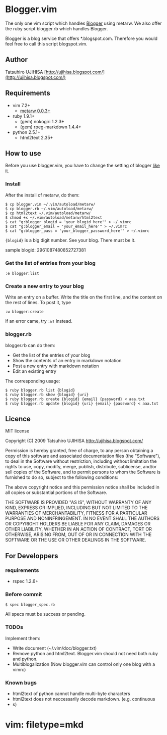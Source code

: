 # Blogger.vim

The only one vim script which handles [Blogger](http://www.blogger.com/) using metarw. We also offer the ruby script blogger.rb which handles Blogger.

Blogger is a blog service that offers \*.blogspot.com. Therefore you would feel free to call this script blogspot.vim.

## Author

Tatsuhiro UJIHISA [http://ujihisa.blogspot.com/](http://ujihisa.blogspot.com/)

## Requirements

* vim 7.2+
  * [metarw 0.0.3+](http://www.vim.org/scripts/script.php?script_id=2335)
* ruby 1.9.1+
  * (gem) nokogiri 1.2.3+
  * (gem) rpeg-markdown 1.4.4+
* python 2.5.1+
  * html2text 2.35+

## How to use

Before you use blogger.vim, you have to change the setting of blogger [like it](http://gyazo.com/7c8b02a1a3e41fb665347323bf4fab84.png).

### Install
After the install of metarw, do them:

    $ cp blogger.vim ~/.vim/autoload/metarw/
    $ cp blogger.rb ~/.vim/autoload/metarw/
    $ cp html2text ~/.vim/autoload/metarw/
    $ chmod +x ~/.vim/autoload/metarw/html2text
    $ cat "g:blogger_blogid = 'your_blogid_here'" > ~/.vimrc
    $ cat "g:blogger_email = 'your_email_here'" > ~/.vimrc
    $ cat "g:blogger_pass = 'your_blogger_password_here'" > ~/.vimrc

`{blogid}` is a big digit number. See your blog. There must be it.

sample blogid: 2961087480852727381

### Get the list of entries from your blog

    :e blogger:list

### Create a new entry to your blog

Write an entry on a buffer. Write the title on the first line, and the content on the rest of lines.
To post it, type

    :w blogger:create

If an error came, try `:w!` instead.

### blogger.rb

blogger.rb can do them:

* Get the list of the entries of your blog
* Show the contents of an entry in markdown notation
* Post a new entry with markdown notation
* Edit an existing entry

The corresponding usage:

    $ ruby blogger.rb list {blogid}
    $ ruby blogger.rb show {blogid} {uri}
    $ ruby blogger.rb create {blogid} {email} {password} < aaa.txt
    $ ruby blogger.rb update {blogid} {uri} {email} {password} < aaa.txt

## Licence

MIT license

Copyright (C) 2009 Tatsuhiro UJIHISA [<http://ujihisa.blogspot.com/>](http://ujihisa.blogspot.com/)

Permission is hereby granted, free of charge, to any person obtaining a copy
of this software and associated documentation files (the "Software"), to deal
in the Software without restriction, including without limitation the rights
to use, copy, modify, merge, publish, distribute, sublicense, and/or sell
copies of the Software, and to permit persons to whom the Software is
furnished to do so, subject to the following conditions:

The above copyright notice and this permission notice shall be included in all
copies or substantial portions of the Software.

THE SOFTWARE IS PROVIDED "AS IS", WITHOUT WARRANTY OF ANY KIND, EXPRESS OR
IMPLIED, INCLUDING BUT NOT LIMITED TO THE WARRANTIES OF MERCHANTABILITY,
FITNESS FOR A PARTICULAR PURPOSE AND NONINFRINGEMENT.  IN NO EVENT SHALL THE
AUTHORS OR COPYRIGHT HOLDERS BE LIABLE FOR ANY CLAIM, DAMAGES OR OTHER
LIABILITY, WHETHER IN AN ACTION OF CONTRACT, TORT OR OTHERWISE, ARISING FROM,
OUT OF OR IN CONNECTION WITH THE SOFTWARE OR THE USE OR OTHER DEALINGS IN THE
SOFTWARE.


## For Developpers

### requirements

* rspec 1.2.6+

### Before commit

    $ spec blogger_spec.rb

All specs must be success or pending.

### TODOs

Implement them:

* Write document (~/.vim/doc/blogger.txt)
* Remove python and html2text. Blogger.vim should not need both ruby and python.
* Multiblogalization (Now blogger.vim can control only one blog with a vimrc)

### Known bugs

* html2text of python cannot handle multi-byte characters
* html2text does not neccessarily decode markdown. (e.g. continuous <li>s)

# vim: filetype=mkd

